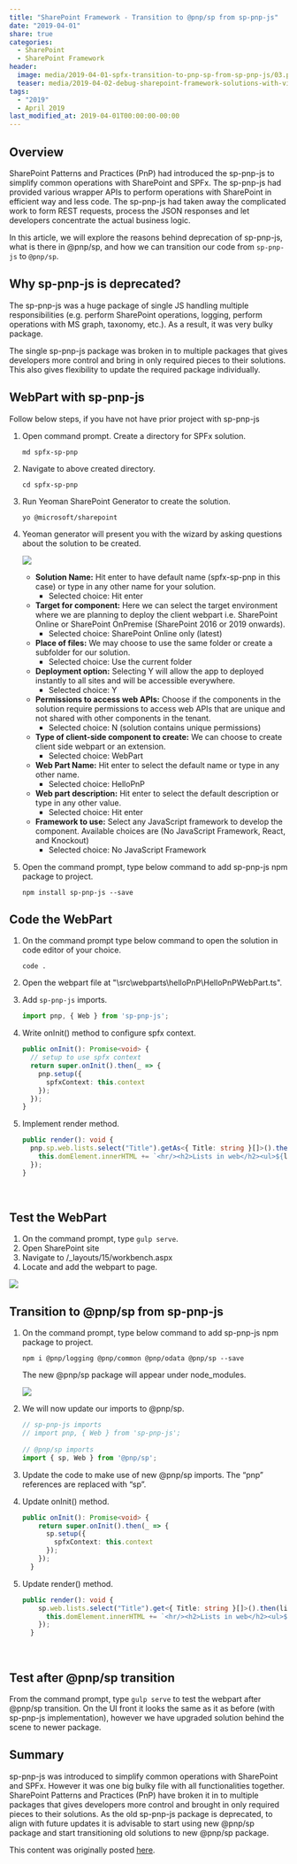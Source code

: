 ```yaml
---
title: "SharePoint Framework - Transition to @pnp/sp from sp-pnp-js"
date: "2019-04-01"
share: true
categories:
  - SharePoint
  - SharePoint Framework
header:
  image: media/2019-04-01-spfx-transition-to-pnp-sp-from-sp-pnp-js/03.png
  teaser: media/2019-04-02-debug-sharepoint-framework-solutions-with-visual-studio-code/03.png
tags:
  - "2019"
  - April 2019
last_modified_at: 2019-04-01T00:00:00-00:00
---
```


## Overview

SharePoint Patterns and Practices (PnP) had introduced the sp-pnp-js to simplify common operations with SharePoint and SPFx. The sp-pnp-js had provided various wrapper APIs to perform operations with SharePoint in efficient way and less code. The sp-pnp-js had taken away the complicated work to form REST requests, process the JSON responses and let developers concentrate the actual business logic.

In this article, we will explore the reasons behind deprecation of sp-pnp-js, what is there in @pnp/sp, and how we can transition our code from ```sp-pnp-js``` to ```@pnp/sp```.


## Why sp-pnp-js is deprecated?

The sp-pnp-js was a huge package of single JS handling multiple responsibilities (e.g. perform SharePoint operations, logging, perform operations with MS graph, taxonomy, etc.). As a result, it was very bulky package.

The single sp-pnp-js package was broken in to multiple packages that gives developers more control and bring in only required pieces to their solutions. This also gives flexibility to update the required package individually.


## WebPart with sp-pnp-js

Follow below steps, if you have not have prior project with sp-pnp-js

1. Open command prompt. Create a directory for SPFx solution.

    ```
    md spfx-sp-pnp
    ```

2. Navigate to above created directory.

    ```
    cd spfx-sp-pnp
    ```

3. Run Yeoman SharePoint Generator to create the solution.

    ```
    yo @microsoft/sharepoint
    ```

4. Yeoman generator will present you with the wizard by asking questions about the solution to be created.

    ![](/media/2019-04-01-spfx-transition-to-pnp-sp-from-sp-pnp-js/01.png)

    - **Solution Name:** Hit enter to have default name (spfx-sp-pnp in this case) or type in any other name for your solution.
        - Selected choice: Hit enter
    - **Target for component:** Here we can select the target environment where we are planning to deploy the client webpart i.e. SharePoint Online or SharePoint OnPremise (SharePoint 2016 or 2019 onwards).
        - Selected choice: SharePoint Online only (latest)
    - **Place of files:** We may choose to use the same folder or create a subfolder for our solution.
        - Selected choice: Use the current folder
    - **Deployment option:** Selecting Y will allow the app to deployed instantly to all sites and will be accessible everywhere.
        - Selected choice: Y
    - **Permissions to access web APIs:** Choose if the components in the solution require permissions to access web APIs that are unique and not shared with other components in the tenant.
        - Selected choice: N (solution contains unique permissions)
    - **Type of client-side component to create:** We can choose to create client side webpart or an extension.
        - Selected choice: WebPart
    - **Web Part Name:** Hit enter to select the default name or type in any other name.
        - Selected choice: HelloPnP
    - **Web part description:** Hit enter to select the default description or type in any other value.
        - Selected choice: Hit enter
    - **Framework to use:** Select any JavaScript framework to develop the component. Available choices are (No JavaScript Framework, React, and Knockout)
        - Selected choice: No JavaScript Framework

5. Open the command prompt, type below command to add sp-pnp-js npm package to project.

    ```
    npm install sp-pnp-js --save
    ```


## Code the WebPart

1. On the command prompt type below command to open the solution in code editor of your choice.

    ```
    code .
    ```

2. Open the webpart file at "\src\webparts\helloPnP\HelloPnPWebPart.ts".
3. Add ```sp-pnp-js``` imports.

    ```typescript
    import pnp, { Web } from 'sp-pnp-js';
    ```

4. Write onInit() method to configure spfx context.

    ```typescript
    public onInit(): Promise<void> {  
      // setup to use spfx context  
      return super.onInit().then(_ => {  
        pnp.setup({  
          spfxContext: this.context  
        });  
      });   
    }
    ```

5. Implement render method.

    ```typescript
    public render(): void {  
      pnp.sp.web.lists.select("Title").getAs<{ Title: string }[]>().then(lists => {  
        this.domElement.innerHTML += `<hr/><h2>Lists in web</h2><ul>${lists.map(l => `<li>${l.Title}</li>`).join("")}</ul>`;  
      });  
    }
    ```
 

## Test the WebPart

1. On the command prompt, type ```gulp serve```.
2. Open SharePoint site
3. Navigate to /_layouts/15/workbench.aspx
4. Locate and add the webpart to page.

![](/media/2019-04-01-spfx-transition-to-pnp-sp-from-sp-pnp-js/02.png)


## Transition to @pnp/sp from sp-pnp-js

1. On the command prompt, type below command to add sp-pnp-js npm package to project.

    ```
    npm i @pnp/logging @pnp/common @pnp/odata @pnp/sp --save
    ```

    The new @pnp/sp package will appear under node_modules.

    ![](/media/2019-04-01-spfx-transition-to-pnp-sp-from-sp-pnp-js/03.png)

2. We will now update our imports to @pnp/sp.

    ```typescript
    // sp-pnp-js imports  
    // import pnp, { Web } from 'sp-pnp-js';  
      
    // @pnp/sp imports  
    import { sp, Web } from '@pnp/sp';
    ```

3. Update the code to make use of new @pnp/sp imports. The “pnp” references are replaced with “sp”.
4. Update onInit() method.

    ```typescript
    public onInit(): Promise<void> {  
        return super.onInit().then(_ => {  
          sp.setup({  
            spfxContext: this.context  
          });  
        });  
      }
    ```

5. Update render() method.

    ```typescript
    public render(): void {  
        sp.web.lists.select("Title").get<{ Title: string }[]>().then(lists => {  
          this.domElement.innerHTML += `<hr/><h2>Lists in web</h2><ul>${lists.map(l => `<li>${l.Title}</li>`).join("")}</ul>`;  
        });  
      }
    ```
 

## Test after @pnp/sp transition

From the command prompt, type ```gulp serve``` to test the webpart after @pnp/sp transition. On the UI front it looks the same as it as before (with sp-pnp-js implementation), however we have upgraded solution behind the scene to newer package.
 

## Summary

sp-pnp-js was introduced to simplify common operations with SharePoint and SPFx. However it was one big bulky file with all functionalities together. SharePoint Patterns and Practices (PnP) have broken it in to multiple packages that gives developers more control and brought in only required pieces to their solutions. As the old sp-pnp-js package is deprecated, to align with future updates it is advisable to start using new @pnp/sp package and start transitioning old solutions to new @pnp/sp package.

This content was originally posted [here](https://www.c-sharpcorner.com/article/sharepoint-framework-transition-to-pnp47sp-from-sp-pnp-js/).
